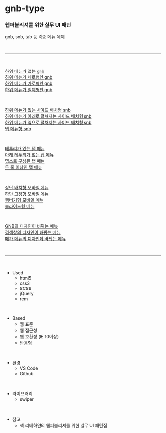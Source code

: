 # gnb-type

### 웹퍼블리셔를 위한 실무 UI 패턴

gnb, snb, tab 등 각종 메뉴 예제

<br/>

---

<br/>

[하위 메뉴가 없는 gnb](https://eunsuneun.github.io/gnb-type/gnb01-no-sub.html)  
[하위 메뉴가 세로형인 gnb](https://eunsuneun.github.io/gnb-type/gnb02-vertical-sub.html)  
[하위 메뉴가 가로형인 gnb](https://eunsuneun.github.io/gnb-type/gnb03-horizontal.html)  
[하위 메뉴가 일체형인 gnb](https://eunsuneun.github.io/gnb-type/gnb04-all-in.html)

<br/>

[하위 메뉴가 없는 사이드 배치형 snb](https://eunsuneun.github.io/gnb-type/snb01-no-sub.html)  
[하위 메뉴가 아래로 펼쳐지는 사이드 배치형 snb](https://eunsuneun.github.io/gnb-type/snb02-accordion.html)  
[하위 메뉴가 옆으로 펼쳐지는 사이드 배치형 snb](https://eunsuneun.github.io/gnb-type/snb03-sideway.html)  
[탭 메뉴형 snb](https://eunsuneun.github.io/gnb-type/snb05-tabmenu.html)

<br/>

[테투리가 있는 탭 메뉴](https://eunsuneun.github.io/gnb-type/tabs01-line.html)  
[아래 테두리가 없는 탭 메뉴](https://eunsuneun.github.io/gnb-type/tabs02-no-bottom-line.html)  
[뎁스로 구성된 탭 메뉴](https://eunsuneun.github.io/gnb-type/tabs03-depth.html)  
[두 줄 이상인 탭 메뉴](https://eunsuneun.github.io/gnb-type/tabs04-more-two-line.html)

<br/>

[상단 배치형 모바일 메뉴](https://eunsuneun.github.io/gnb-type/mobile01-top.html)  
[하단 고정형 모바일 메뉴](https://eunsuneun.github.io/gnb-type/mobile02-fix-bottom.html)  
[햄버거형 모바일 메뉴](https://eunsuneun.github.io/gnb-type/mobile03-hamburger.html)  
[슬라이드형 메뉴](https://eunsuneun.github.io/gnb-type/mobile04-slide.html)

<br/>

[GNB의 디자인이 바뀌는 메뉴](https://eunsuneun.github.io/gnb-type/responsive01-gnb.html)  
[검색창의 디자인이 바뀌는 메뉴](https://eunsuneun.github.io/gnb-type/responsive02-search-gnb.html)  
[메가 메뉴의 디자인이 바뀌는 메뉴](https://eunsuneun.github.io/gnb-type/responsive03-mega-gnb.html)

<br/>

---

<br/>

- Used
  - html5
  - css3
  - SCSS
  - jQuery
  - rem

<br/>

- Based
  - 웹 표준
  - 웹 접근성
  - 웹 호환성 (IE 10이상)
  - 반응형

<br/>

- 환경
  - VS Code
  - Github

<br/>

- 라이브러리
  - swiper

<br/>

- 참고
  - 책 리베하얀의 웹퍼블리셔를 위한 실무 UI 패턴집
